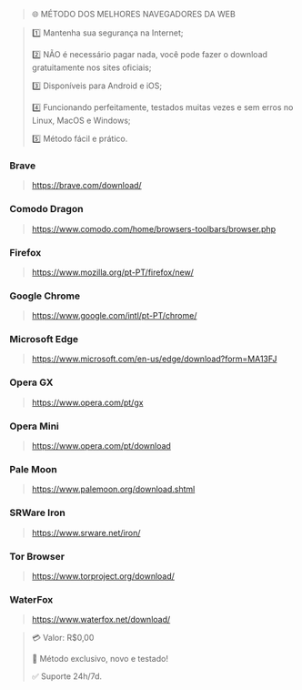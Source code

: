 > 🌐 MÉTODO DOS MELHORES NAVEGADORES DA WEB

> 1️⃣ Mantenha sua segurança na Internet;
>
> 2️⃣ NÃO é necessário pagar nada, você pode fazer o download gratuitamente nos sites oficiais;
>
> 3️⃣ Disponíveis para Android e iOS;
>
> 4️⃣ Funcionando perfeitamente, testados muitas vezes e sem erros no Linux, MacOS e Windows;
>
> 5️⃣ Método fácil e prático.

### Brave
> https://brave.com/download/

### Comodo Dragon
> https://www.comodo.com/home/browsers-toolbars/browser.php

### Firefox
> https://www.mozilla.org/pt-PT/firefox/new/

### Google Chrome
> https://www.google.com/intl/pt-PT/chrome/

### Microsoft Edge
> https://www.microsoft.com/en-us/edge/download?form=MA13FJ

### Opera GX
> https://www.opera.com/pt/gx

### Opera Mini
> https://www.opera.com/pt/download

### Pale Moon
> https://www.palemoon.org/download.shtml

### SRWare Iron
> https://www.srware.net/iron/

### Tor Browser
> https://www.torproject.org/download/

### WaterFox
> https://www.waterfox.net/download/

> 💳 Valor: R$0,00
>
> 🌟 Método exclusivo, novo e testado!
>
> ✅ Suporte 24h/7d.
